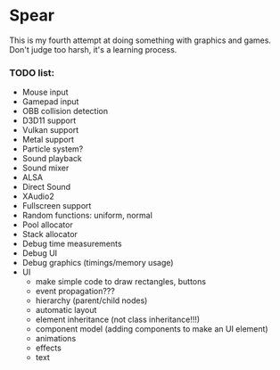 # Spear

This is my fourth attempt at doing something with graphics and games. Don't judge too harsh, it's a learning process.

### TODO list:

- Mouse input
- Gamepad input
- OBB collision detection
- D3D11 support
- Vulkan support
- Metal support
- Particle system?
- Sound playback
- Sound mixer
- ALSA
- Direct Sound
- XAudio2
- Fullscreen support
- Random functions: uniform, normal
- Pool allocator
- Stack allocator
- Debug time measurements
- Debug UI
- Debug graphics (timings/memory usage)
- UI
  - make simple code to draw rectangles, buttons
  - event propagation???
  - hierarchy (parent/child nodes)
  - automatic layout
  - element inheritance (not class inheritance!!!)
  - component model (adding components to make an UI element)
  - animations
  - effects
  - text
